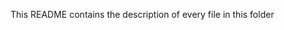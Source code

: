 This README contains the description of every file in this folder
[](https://github.com/Mohammed-Refat-0/alx-system_engineering-devops/blob/master/0x02-shell_redirections/0-hello_world "0-hello_World")

